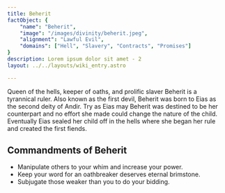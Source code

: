 ```yaml
---
title: Beherit
factObject: {
    "name": "Beherit",
    "image": "/images/divinity/beherit.jpeg",
    "alignment": "Lawful Evil",
    "domains": ["Hell", "Slavery", "Contracts", "Promises"]
}
description: Lorem ipsum dolor sit amet - 2
layout: ../../layouts/wiki_entry.astro

---
```


Queen of the hells, keeper of oaths, and prolific slaver Beherit is a tyrannical ruler. Also known as the first devil, Beherit was born to Eias as the second deity of Andir. Try as Eias may Beherit was destined to be her counterpart and no effort she made could change the nature of the child. Eventually Eias sealed her child off in the hells where she began her rule and created the first fiends. 

## Commandments of Beherit
* Manipulate others to your whim and increase your power.
* Keep your word for an oathbreaker deserves eternal brimstone.
* Subjugate those weaker than you to do your bidding. 
 